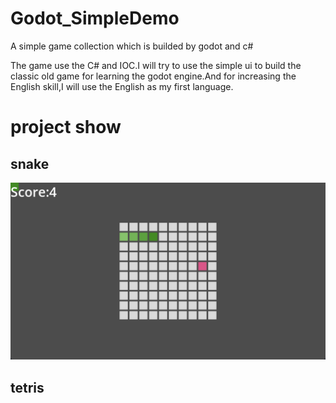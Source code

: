 # Godot_SimpleDemo
A simple game collection which is builded by godot and c#


The game use the C# and IOC.I will try to use the simple ui to build the classic old game for learning the godot engine.And for increasing the English skill,I will use the English as my first language.


# project show

## snake

![alt text](images/recording.gif)


## tetris


